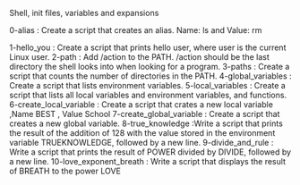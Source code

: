Shell, init files, variables and expansions

0-alias : Create a script that creates an alias. Name: ls and Value: rm 

1-hello_you : Create a script that prints hello user, where user is the current Linux user.
2-path : Add /action to the PATH. /action should be the last directory the shell looks into when looking for a program.
3-paths : Create a script that counts the number of directories in the PATH.
4-global_variables : Create a script that lists environment variables.
5-local_variables : Create a script that lists all local variables and environment variables, and functions.
6-create_local_variable : Create a script that crates a new local variable ,Name BEST , Value School
7-create_global_variable : Create a script that creates a new global variable.
8-true_knowledge :Write a script that prints the result of the addition of 128 with the value stored in the environment variable TRUEKNOWLEDGE, followed by a new line.
9-divide_and_rule : Write a script that prints the result of POWER divided by DIVIDE, followed by a new line.
10-love_exponent_breath : Write a script that displays the result of BREATH to the power LOVE
